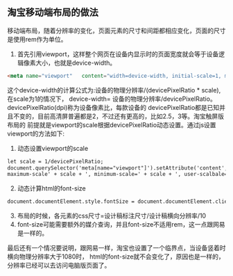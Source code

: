 ## 淘宝移动端布局的做法

移动端布局，随着分辨率的变化，页面元素的尺寸和间距都相应变化，页面的尺寸是使用rem作为单位。

1. 首先引用viewport，这样整个网页在设备内显示时的页面宽度就会等于设备逻辑像素大小，也就是device-width。
```html
<meta name="viewport"   content="width=device-width, initial-scale=1, maximum-scale=1, user-scalable=no">
```
这个device-width的计算公式为:设备的物理分辨率/(devicePixelRatio * scale),在scale为1的情况下，
device-width= 设备的物理分辨率/devicePixelRatio。devicePixelRatio(dpi)称为设备像素比，每款设备的
devicePixelRatio都是已知并且不变的，目前高清屏普遍都是2，不过还有更高的，比如2.5，3等。淘宝触屏版布局的
前提就是viewport的scale根据devicePixelRatio动态设置。通过js设置viewport的方法如下:

1. 动态设置viewport的scale
```html
let scale = 1/devicePixelRatio;
document.querySelector('meta[name="viewport"]').setAttribute('content','initial-scale=' + scale + ', 
maximum-scale' + scale + ', minimum-scale=' + scale + ', user-scalbale=no');
```
2. 动态计算html的font-size
```html
document.documentElement.style.fontSize = document.documentElement.clientWidth / 10 + 'px';
```
3. 布局的时候，各元素的css尺寸=设计稿标注尺寸/设计稿横向分辨率/10
4. font-size可能需要额外的媒介查询，并且font-size不适用rem，这一点跟网易是一样的。

最后还有一个情况要说明，跟网易一样，淘宝也设置了一个临界点，当设备竖着时横向物理分辨率大于1080时，
html的font-size就不会变化了，原因也是一样的，分辨率已经可以去访问电脑版页面了。
